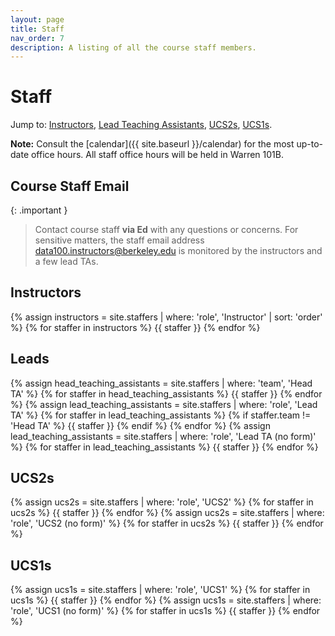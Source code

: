```yaml
---
layout: page
title: Staff
nav_order: 7
description: A listing of all the course staff members.
---
```


# Staff

Jump to: [Instructors](#inst), [Lead Teaching Assistants](#leads), [UCS2s](#ucs2s), [UCS1s](#ucs1s).

**Note:** Consult the [calendar]({{ site.baseurl }}/calendar) for the most up-to-date office hours. All staff office hours will be held in Warren 101B.

## Course Staff Email

{: .important }
> Contact course staff **via Ed** with any questions or concerns. For sensitive matters, the staff email address [data100.instructors@berkeley.edu](mailto:data100.instructors@berkeley.edu) is monitored by the instructors and a few lead TAs.

<a name = 'inst'></a>

## Instructors

<div class="role">
  {% assign instructors = site.staffers | where: 'role', 'Instructor' | sort: 'order' %}
  {% for staffer in instructors %}
  {{ staffer }}
  {% endfor %}
</div>

<a name = 'leads'></a>

## Leads

<div class="role">
  {% assign head_teaching_assistants = site.staffers | where: 'team', 'Head TA' %}
  {% for staffer in head_teaching_assistants %}
    {{ staffer }}
  {% endfor %}
  {% assign lead_teaching_assistants = site.staffers | where: 'role', 'Lead TA' %}
  {% for staffer in lead_teaching_assistants %}
    {% if staffer.team != 'Head TA' %}
      {{ staffer }}
    {% endif %}
  {% endfor %}
     {% assign lead_teaching_assistants = site.staffers | where: 'role', 'Lead TA (no form)' %}
  {% for staffer in lead_teaching_assistants %}
    {{ staffer }}
  {% endfor %}
</div>

<a name = 'ucs2s'></a>

## UCS2s

<div class="role">
  {% assign ucs2s = site.staffers | where: 'role', 'UCS2' %}
  {% for staffer in ucs2s %}
    {{ staffer }}
  {% endfor %}
     {% assign ucs2s = site.staffers | where: 'role', 'UCS2 (no form)' %}
  {% for staffer in ucs2s %}
    {{ staffer }}
  {% endfor %}
</div>

<a name = 'ucs1s'></a>

## UCS1s

<div class="role">
  {% assign ucs1s = site.staffers | where: 'role', 'UCS1' %}
  {% for staffer in ucs1s %}
    {{ staffer }}
  {% endfor %}
    {% assign ucs1s = site.staffers | where: 'role', 'UCS1 (no form)' %}
  {% for staffer in ucs1s %}
    {{ staffer }}
  {% endfor %}
</div>